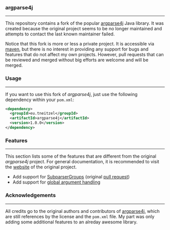 ### argparse4j

----

This repository contains a fork of the popular [argparse4j](https://github.com/argparse4j/argparse4j)
Java library. It was created because the original project seems to be no longer maintained and attempts
to contact the last known maintainer failed.

Notice that this fork is more or less a private project. It is accessible via [maven](https://mvnrepository.com/artifact/eu.tneitzel/argparse4j),
but there is no interest in providing any support for bugs and features that do not affect my own projects.
However, pull requests that can be reviewed and merged without big efforts are welcome and will be merged.


### Usage

----

If you want to use this fork of *argparse4j*, just use the following dependency within your `pom.xml`:

```xml
<dependency>
  <groupId>eu.tneitzel</groupId>
  <artifactId>argparse4j</artifactId>
  <version>1.0.0</version>
</dependency>
```


### Features

----

This section lists some of the features that are different from the original *argparse4j* project.
For general documentation, it is recommended to visit the [website](https://argparse4j.github.io/)
of the original project.

* Add support for [SubparserGroups](https://github.com/qtc-de/argparse4j/blob/master/src/main/java/eu/tneitzel/argparse4j/internal/SubparserGroupImpl.java) (original [pull request](https://github.com/argparse4j/argparse4j/pull/136))
* Add support for [global argument handling](https://github.com/qtc-de/argparse4j/tree/master/src/main/java/eu/tneitzel/argparse4j/global)


### Acknowledgements

----

All credits go to the original authors and contributors of [argparse4j](https://github.com/argparse4j/argparse4j),
which are still references by the license and the `pom.xml` file. My part was only adding some additional
features to an alreday awesome library.
